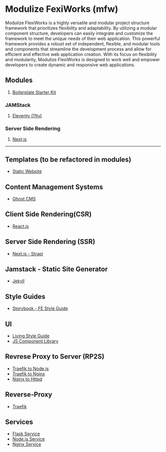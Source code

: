 # Modulize FexiWorks (mfw)

Modulize FlexiWorks is a highly versatile and modular project structure framework that prioritizes flexibility and adaptability. By utilizing a modular component structure, developers can easily integrate and customize the framework to meet the unique needs of their web application. This powerful framework provides a robust set of independent, flexible, and modular tools and components that streamline the development process and allow for efficient and effective web application creation. With its focus on flexibility and modularity, Modulize FlexiWorks is designed to work well and empower developers to create dynamic and responsive web applications.

## Modules
1. [Boilerplate Starter Kit](https://github.com/paulAlexSerban/mod--boilerplate-starter-kit)

### JAMStack
1. [Eleventy (11ty)](https://github.com/paulAlexSerban/mod--11ty)

### Server Side Rendering
1. [Next.js](https://github.com/paulAlexSerban/mod--nextjs)


---
## Templates (to be refactored in modules)

<!-- - [Portfolio Template](https://github.com/paulAlexSerban/project-boilerplate-archetype-n-framework) -->
- [Static Website](https://github.com/paulAlexSerban/tpl--static-website)

<!--
## Tech Stacks
- LAMP
- NMP
- MERN
- MEAN
- MEVN
-->

## Content Management Systems
<!-- - Wordpress -->
- [Ghost CMS](https://github.com/paulAlexSerban/tpl--ghost-cms)

## Client Side Rendering(CSR)
- [React.js](https://github.com/paulAlexSerban/tpl--reactjs)

## Server Side Rendering (SSR)
- [Next.js - Strapi](https://github.com/paulAlexSerban/tpl--nextjs-strapi-ssr)

<!--
- Php
- ExpressJS - Ejs
-->

## Jamstack - Static Site Generator
- [Jekyll](https://github.com/paulAlexSerban/tpl--jamstack-jekyll)

<!--
- Hugo
- Pelican
-->

## Style Guides
- [Storybook - FE Style Guide](https://github.com/paulAlexSerban/tpl--fe-style-guide-storybook)

## UI
- [Living Style Guide](https://github.com/paulAlexSerban/tpl--living-style-guide)
- [JS Component Library](https://github.com/paulAlexSerban/tpl--js-component-library)

<!--
## Server to Database

- ExpressJS - MongoDB
- ExpressJS - SQL
-->

## Revrese Proxy to Server (RP2S)
- [Traefik to Node.js](https://github.com/paulAlexSerban/tpl--traefik-nodejs)
- [Traefik to Nginx](https://github.com/paulAlexSerban/tpl--traefik-proxy--nginx-server)
- [Nginx to Httpd](https://github.com/paulAlexSerban/tpl--nginx-proxy--httpd-server)

## Reverse-Proxy
- [Traefik](https://github.com/paulAlexSerban/tpl--traefik-proxy)

<!--
## Server to Database
- Php - SQL
- NodeJS to MongoDB

## Database
- Redis
- Mongoose
- MongoDB
- PhpMyAdmin
- PostgresSql
- SQL
-->

## Services
- [Flask Service](https://github.com/paulAlexSerban/tpl--flask-service)
- [Node.js Service](https://github.com/paulAlexSerban/tpl--nodejs-service)
- [Nginx Service](https://github.com/paulAlexSerban/tpl--nginx-service)

<!--
- [ExpressJS (NodeJS v14)](https://github.com/paulAlexSerban/template-nodejs-14)
- [ExpressJS - Redis (NodeJS v14)](https://github.com/paulAlexSerban/template-nodejs-redis)
- [ExpressJS - EJS (NodeJS v14)](https://github.com/paulAlexSerban/ejs-template)
- [Style Guide Template](https://github.com/paulAlexSerban/style-guide-template)
-->

